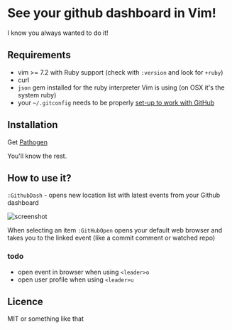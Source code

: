 # See your github dashboard in Vim!

I know you always wanted to do it!


## Requirements

- vim >= 7.2 with Ruby support (check with `:version` and look for `+ruby`)
- curl
- `json` gem installed for the ruby interpreter Vim is using (on OSX it's the system ruby)
- your `~/.gitconfig` needs to be properly [set-up to work with GitHub ](http://help.github.com/git-email-settings/)

## Installation

Get [Pathogen](httsp://github.com/tpope/vim-pathogen)

You'll know the rest.



## How to use it?

`:GithubDash` - opens new location list with latest events from your Github dashboard

![screenshot](https://img.skitch.com/20110503-812fintkh39x12np13hniedf2e.png)

When selecting an item `:GitHubOpen` opens your default web browser and takes you to the linked event (like a commit comment or watched repo)


### todo

- open event in browser when using `<leader>o`
- open user profile  when  using `<leader>u`

## Licence

MIT or something like that
